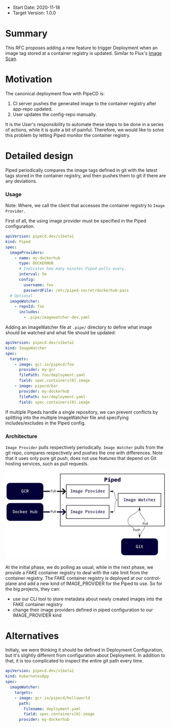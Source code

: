 - Start Date: 2020-11-18
- Target Version: 1.0.0

# Summary
This RFC proposes adding a new feature to trigger Deployment when an image tag stored at a container registry is updated.
Similar to Flux's [Image Scan](https://docs.fluxcd.io/en/1.19.0/faq/#how-often-does-flux-check-for-new-images).

# Motivation
The canonical deployment flow with PipeCD is:

1. CI server pushes the generated image to the container registry after app-repo updated.
2. User updates the config-repo manually.

It is the User's responsibility to automate these steps to be done in a series of actions, while it is quite a bit of painful.
Therefore, we would like to solve this problem by letting Piped monitor the container registry.

# Detailed design
Piped periodically compares the image tags defined in git with the latest tags stored in the container registry, and then pushes them to git if there are any deviations.

### Usage
Note: Where, we call the client that accesses the container registry to `Image Provider`.

First of all, the using image provider must be specified in the Piped configuration.

```yaml
apiVersion: pipecd.dev/v1beta1
kind: Piped
spec:
  imageProviders:
    - name: my-dockerhub
      type: DOCKERHUB
      # Indicates how many minutes Piped polls every.
      interval: 5m
      config:
        username: foo
        passwordFile: /etc/piped-secret/dockerhub-pass
  # Optional
  imageWatcher:
    - repoId: foo
      includes:
        - .pipe/imagewatcher-dev.yaml
```

Adding an ImageWatcher file at `.pipe/` directory to define what image should be watched and what file should be updated:

```yaml
apiVersion: pipecd.dev/v1beta1
kind: ImageWatcher
spec:
  targets:
    - image: gcr.io/pipecd/foo
      provider: my-gcr
      filePath: foo/deployment.yaml
      field: spec.containers[0].image
    - image: pipecd/bar
      provider: my-dockerhub
      filePath: bar/deployment.yaml
      field: spec.containers[0].image
```

If multiple Pipeds handle a single repository, we can prevent conflicts by splitting into the multiple ImageWatcher file and specifying includes/excludes in the Piped config.

### Architecture
`Image Provider` pulls respectively periodically. `Image Watcher` pulls from the git repo, compares respectively and pushes the one with differences.
Note that it uses only pure git push, does not use features that depend on Git hosting services, such as pull requests.

![](assets/image-watcher.jpg)

At the initial phase, we do polling as usual, while in the next phase, we provide a FAKE container registry to deal with the rate limit from the container registry.
The FAKE container registry is deployed at our control-plane and add a new kind of IMAGE_PROVIDER for the Piped to use. So for the big projects, they can:

- use our CLI tool to store metadata about newly created images into the FAKE container registry
- change their image providers defined in piped configuration to our IMAGE_PROVIDER kind

# Alternatives
Initialy, we were thinking it should be defined in Deployment Configuration, but it's slightly different from configuration about Deployment.
In addition to that, it is too complicated to inspect the entire git path every time.

```yaml
apiVersion: pipecd.dev/v1beta1
kind: KubernetesApp
spec:
  imageWatcher:
    targets:
    - image: gcr.io/pipecd/helloworld
      path:
        filename: deployment.yaml
        field: spec.containers[0].image
      provider: my-dockerhub
```

